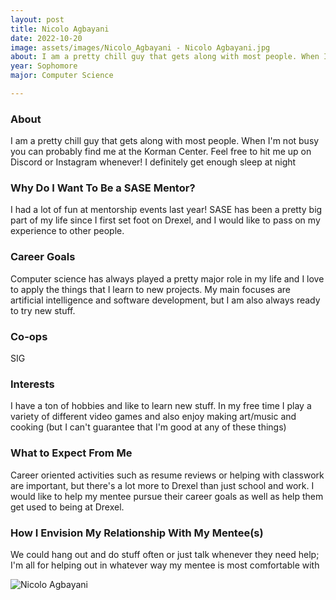 ```yaml
---
layout: post
title: Nicolo Agbayani 
date: 2022-10-20
image: assets/images/Nicolo_Agbayani - Nicolo Agbayani.jpg
about: I am a pretty chill guy that gets along with most people. When I'm not busy you can probably find me at the Korman Center. Feel free to hit me up on Discord or Instagram whenever! I definitely get enough sleep at night
year: Sophomore
major: Computer Science

---
```


### About

I am a pretty chill guy that gets along with most people. When I'm not busy you can probably find me at the Korman Center. Feel free to hit me up on Discord or Instagram whenever! I definitely get enough sleep at night

### Why Do I Want To Be a SASE Mentor?

I had a lot of fun at mentorship events last year! SASE has been a pretty big part of my life since I first set foot on Drexel, and I would like to pass on my experience to other people.

### Career Goals

Computer science has always played a pretty major role in my life and I love to apply the things that I learn to new projects. My main focuses are artificial intelligence and software development, but I am also always ready to try new stuff.

### Co-ops

SIG

### Interests

 I have a ton of hobbies and like to learn new stuff. In my free time I play a variety of different video games and also enjoy making art/music and cooking (but I can't guarantee that I'm good at any of these things)

### What to Expect From Me

Career oriented activities such as resume reviews or helping with classwork are important, but there's a lot more to Drexel than just school and work. I would like to help my mentee pursue their career goals as well as help them get used to being at Drexel.

### How I Envision My Relationship With My Mentee(s) 

We could hang out and do stuff often or just talk whenever they need help; I'm all for helping out in whatever way my mentee is most comfortable with

<div class="text-center my-5">
    <img src="https://sase-drexel.github.io/mentorship-2022/assets/images/Nicolo_Agbayani - Nicolo Agbayani.jpg" alt="Nicolo Agbayani" class="rounded post-img" />
</div>
